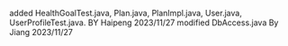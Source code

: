 <!--
 * @Author: Jiang Han
 * @Date: 2023-11-26 01:04:24
 * @Description: 
-->
added HealthGoalTest.java, Plan.java, PlanImpl.java, User.java, UserProfileTest.java. BY Haipeng 2023/11/27
modified DbAccess.java By Jiang 2023/11/27